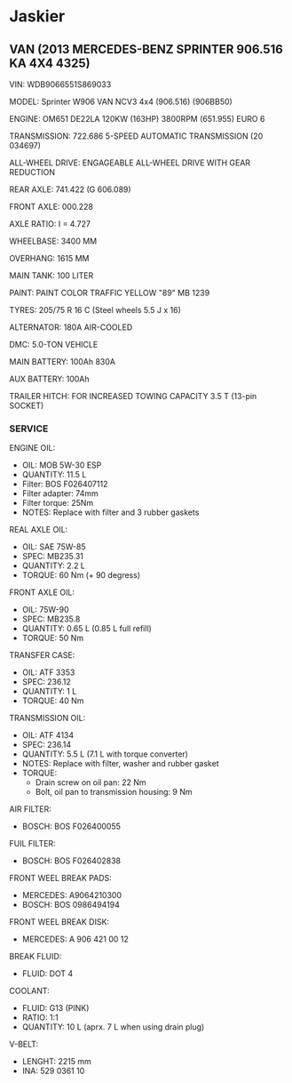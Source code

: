 # Jaskier

## VAN (2013 MERCEDES-BENZ SPRINTER 906.516 KA 4X4 4325)

VIN: 
  WDB9066551S869033

MODEL: 
  Sprinter W906 VAN NCV3 4x4 (906.516) (906BB50)

ENGINE: 
  OM651 DE22LA 120KW (163HP) 3800RPM (651.955) EURO 6

TRANSMISSION: 
  722.686 5-SPEED AUTOMATIC TRANSMISSION (20 034697)

ALL-WHEEL DRIVE: 
  ENGAGEABLE ALL-WHEEL DRIVE WITH GEAR REDUCTION

REAR AXLE: 
  741.422 (G 606.089)

FRONT AXLE:	
  000.228

AXLE RATIO: 
  I = 4.727

WHEELBASE: 
  3400 MM

OVERHANG: 
  1615 MM

MAIN TANK: 
  100 LITER

PAINT: 
  PAINT COLOR TRAFFIC YELLOW "89" MB 1239

TYRES: 
  205/75 R 16 C (Steel wheels 5.5 J x 16)

ALTERNATOR: 
  180A AIR-COOLED

DMC: 
  5.0-TON VEHICLE

MAIN BATTERY:
  100Ah 830A

AUX BATTERY:
  100Ah

TRAILER HITCH: 
  FOR INCREASED TOWING CAPACITY 3.5 T (13-pin SOCKET)

### SERVICE

ENGINE OIL:
  - OIL: MOB 5W-30 ESP
  - QUANTITY: 11.5 L
  - Filter: BOS F026407112
  - Filter adapter: 74mm
  - Filter torque: 25Nm
  - NOTES: Replace with filter and 3 rubber gaskets
  
REAL AXLE OIL:
  - OIL: SAE 75W-85
  - SPEC: MB235.31
  - QUANTITY: 2.2 L
  - TORQUE: 60 Nm (+ 90 degress)

FRONT AXLE OIL:
  - OIL: 75W-90
  - SPEC: MB235.8
  - QUANTITY: 0.65 L (0.85 L full refill)
  - TORQUE: 50 Nm

TRANSFER CASE:
  - OIL: ATF 3353
  - SPEC: 236.12
  - QUANTITY: 1 L
  - TORQUE: 40 Nm

TRANSMISSION OIL:
  - OIL: ATF 4134
  - SPEC: 236.14
  - QUANTITY: 5.5 L (7.1 L with torque converter)
  - NOTES: Replace with filter, washer and rubber gasket
  - TORQUE:
    - Drain screw on oil pan: 22 Nm
    - Bolt, oil pan to transmission housing: 9 Nm

AIR FILTER:
  - BOSCH: BOS F026400055

FUIL FILTER:
  - BOSCH: BOS F026402838

FRONT WEEL BREAK PADS:
  - MERCEDES: A9064210300
  - BOSCH: BOS 0986494194

FRONT WEEL BREAK DISK:
  - MERCEDES: A 906 421 00 12
  
BREAK FLUID:
  - FLUID: DOT 4

COOLANT:
  - FLUID: G13 (PINK)
  - RATIO: 1:1
  - QUANTITY: 10 L (aprx. 7 L when using drain plug)

V-BELT:
  - LENGHT: 2215 mm
  - INA: 529 0361 10
  
